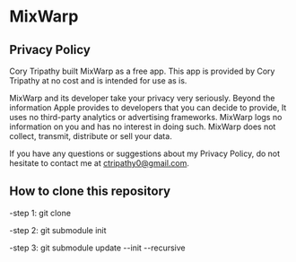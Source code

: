 # MixWarp


## Privacy Policy
Cory Tripathy built MixWarp as a free app. This app is provided by Cory Tripathy at no cost and is intended for use as is.

MixWarp and its developer take your privacy very seriously. Beyond the information Apple provides to developers that you can decide to provide, It uses no third-party analytics or advertising frameworks. MixWarp logs no information on you and has no interest in doing such. MixWarp does not collect, transmit, distribute or sell your data.

If you have any questions or suggestions about my Privacy Policy, do not hesitate to contact me at ctripathy0@gmail.com.

## How to clone this repository
-step 1: git clone

-step 2: git submodule init

-step 3: git submodule update --init --recursive
